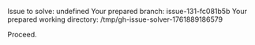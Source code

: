 Issue to solve: undefined
Your prepared branch: issue-131-fc081b5b
Your prepared working directory: /tmp/gh-issue-solver-1761889186579

Proceed.
